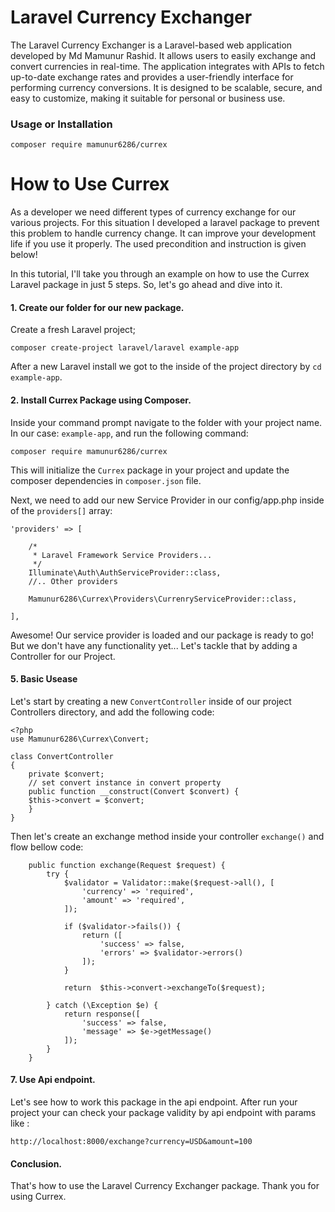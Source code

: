 # Laravel Currency Exchanger 
The Laravel Currency Exchanger is a Laravel-based web application developed by Md Mamunur Rashid. It allows users to easily exchange and convert currencies in real-time. The application integrates with APIs to fetch up-to-date exchange rates and provides a user-friendly interface for performing currency conversions. It is designed to be scalable, secure, and easy to customize, making it suitable for personal or business use.
### Usage or Installation 
```
composer require mamunur6286/currex
```

# How to Use Currex
As a developer we need different types of currency exchange for our various projects. For this situation I developed a laravel package to prevent this problem to handle currency change. It can improve your development life if you use it properly. The used precondition and instruction is given below!

In this tutorial, I'll take you through an example on how to use the Currex Laravel package in just 5 steps. So, let's go ahead and dive into it.

#### 1. Create our folder for our new package.

Create a fresh Laravel project;

```
composer create-project laravel/laravel example-app
```

After a new Laravel install we got to the inside of the project directory by ` cd example-app `.

#### 2. Install Currex Package using Composer.

Inside your command prompt navigate to the folder with your project name. In our case: `example-app`, and run the following command:

```
composer require mamunur6286/currex
```

This will initialize the `Currex` package in your project and update the composer dependencies in `composer.json` file.

Next, we need to add our new Service Provider in our config/app.php inside of the `providers[]` array:

```
'providers' => [

    /*
     * Laravel Framework Service Providers...
     */
    Illuminate\Auth\AuthServiceProvider::class,
    //.. Other providers
    
    Mamunur6286\Currex\Providers\CurrenryServiceProvider::class,

],
```

Awesome! Our service provider is loaded and our package is ready to go! But we don't have any functionality yet... Let's tackle that by adding a Controller for our Project.

#### 5. Basic Usease

Let's start by creating a new `ConvertController` inside of our project Controllers directory, and add the following code:

```
<?php
use Mamunur6286\Currex\Convert;

class ConvertController
{
    private $convert;
    // set convert instance in convert property
    public function __construct(Convert $convert) {
	$this->convert = $convert;
    }
}

```
Then let's create an exchange method inside your controller `exchange()` and flow bellow code:

```
    public function exchange(Request $request) {
        try {
            $validator = Validator::make($request->all(), [
                'currency' => 'required',
                'amount' => 'required',
            ]);
        
            if ($validator->fails()) {
                return ([
                    'success' => false,
                    'errors' => $validator->errors()
                ]);
            }

            return  $this->convert->exchangeTo($request);

        } catch (\Exception $e) {
            return response([
                'success' => false,
                'message' => $e->getMessage()
            ]);
        }
    }
```

#### 7. Use Api endpoint. 
Let's see how to work this package in the api endpoint. After run your project your can check your package validity by api endpoint with params like :

```
http://localhost:8000/exchange?currency=USD&amount=100
```


#### Conclusion. 
That's how to use the Laravel Currency Exchanger package. Thank you for using Currex. 
